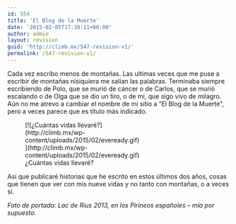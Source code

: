 ```yaml
---
id: 554
title: 'El Blog de la Muerte'
date: '2015-02-05T17:38:11+00:00'
author: admin
layout: revision
guid: 'http://climb.mx/547-revision-v1/'
permalink: /547-revision-v1/
---
```


Cada vez escribo menos de montañas. Las ultimas veces que me puse a escribir de montañas nisiquiera me salían las palabras. Terminaba siempre escribiendo de Polo, que se murió de cáncer o de Carlos, que se murió escalando o de Olga que se dio un tiro, o de mi, que sigo vivo de milagro. Aún no me atrevo a cambiar el nombre de mi sitio a “El Blog de la Muerte”, pero a veces parece que es título más indicado.

<figure aria-describedby="caption-attachment-549" class="wp-caption aligncenter" id="attachment_549" style="width: 259px">[![¿Cuántas vidas llevaré?](http://climb.mx/wp-content/uploads/2015/02/eveready.gif)](http://climb.mx/wp-content/uploads/2015/02/eveready.gif)<figcaption class="wp-caption-text" id="caption-attachment-549">¿Cuántas vidas llevaré?</figcaption></figure>Así que publicaré historias que he escrito en estos últimos dos años, cosas que tienen que ver con mis nueve vidas y no tanto con montañas, o a veces sí.

*Foto de portada: Lac de Rius 2013, en los Pirineos españoles – mía por supuesto.*